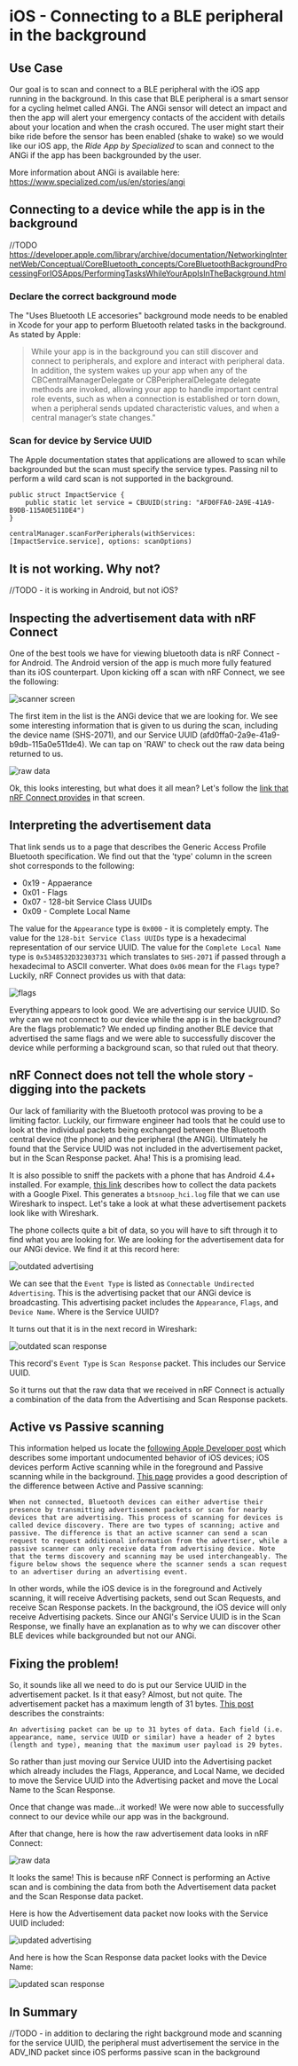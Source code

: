 # iOS - Connecting to a BLE peripheral in the background

## Use Case
Our goal is to scan and connect to a BLE peripheral with the iOS app running in the background.  In this case that BLE peripheral is a smart sensor for a cycling helmet called ANGi.  The ANGi sensor will detect an impact and then the app will alert your emergency contacts of the accident with details about your location and when the crash occured.  The user might start their bike ride before the sensor has been enabled (shake to wake) so we would like our iOS app, the *Ride App by Specialized* to scan and connect to the ANGi if the app has been backgrounded by the user.

More information about ANGi is available here:
https://www.specialized.com/us/en/stories/angi

## Connecting to a device while the app is in the background
//TODO
https://developer.apple.com/library/archive/documentation/NetworkingInternetWeb/Conceptual/CoreBluetooth_concepts/CoreBluetoothBackgroundProcessingForIOSApps/PerformingTasksWhileYourAppIsInTheBackground.html

### Declare the correct background mode
The "Uses Bluetooth LE accesories" background mode needs to be enabled in Xcode for your app to perform Bluetooth related tasks in the background.
As stated by Apple:

> While your app is in the background you can still discover and connect to peripherals, and explore and interact with 
> peripheral data. In addition, the system wakes up your app when any of the CBCentralManagerDelegate or CBPeripheralDelegate 
> delegate methods are invoked, allowing your app to handle important central role events, such as when a connection is
> established or torn down, when a peripheral sends updated characteristic values, and when a central manager’s state changes."


### Scan for device by Service UUID

The Apple documentation states that applications are allowed to scan while backgrounded but the scan must specify the service types.  Passing nil to perform a wild card scan is not supported in the background.

```
public struct ImpactService {
    public static let service = CBUUID(string: "AFD0FFA0-2A9E-41A9-B9DB-115A0E511DE4")
}

centralManager.scanForPeripherals(withServices: [ImpactService.service], options: scanOptions)
```
   

## It is not working.  Why not?

//TODO - it is working in Android, but not iOS?

## Inspecting the advertisement data with nRF Connect

One of the best tools we have for viewing bluetooth data is nRF Connect - for Android. The Android version of the app is much more fully featured than its iOS counterpart. Upon kicking off a scan with nRF Connect, we see the following:

![scanner screen](./scanner.png)

The first item in the list is the ANGi device that we are looking for. We see some interesting information that is given to us during the scan, including the device name (SHS-2071), and our Service UUID (afd0ffa0-2a9e-41a9-b9db-115a0e511de4). We can tap on 'RAW' to check out the raw data being returned to us.

![raw data](./raw_data.png)

Ok, this looks interesting, but what does it all mean? Let's follow the [link that nRF Connect provides](https://www.bluetooth.com/specifications/assigned-numbers/generic-access-profile/) in that screen.

## Interpreting the advertisement data

That link sends us to a page that describes the Generic Access Profile Bluetooth specification. We find out that the 'type' column in the screen shot corresponds to the following:

- 0x19 - Appaerance
- 0x01 - Flags
- 0x07 - 128-bit Service Class UUIDs
- 0x09 - Complete Local Name

The value for the `Appearance` type is `0x000` - it is completely empty. The value for the `128-bit Service Class UUIDs` type is a hexadecimal representation of our service UUID. The value for the `Complete Local Name` type is `0x5348532D32303731` which translates to `SHS-2071` if passed through a hexadecimal to ASCII converter. What does `0x06` mean for the `Flags` type? Luckily, nRF Connect provides us with that data:

![flags](./flags.png)

Everything appears to look good. We are advertising our service UUID. So why can we not connect to our device while the app is in the background? Are the flags problematic? We ended up finding another BLE device that advertised the same flags and we were able to successfully discover the device while performing a background scan, so that ruled out that theory.

## nRF Connect does not tell the whole story - digging into the packets

Our lack of familiarity with the Bluetooth protocol was proving to be a limiting factor. Luckily, our firmware engineer had tools that he could use to look at the individual packets being exchanged between the Bluetooth central device (the phone) and the peripheral (the ANGi).  Ultimately he found that the Service UUID was not included in the advertisement packet, but in the Scan Response packet. Aha! This is a promising lead.

It is also possible to sniff the packets with a phone that has Android 4.4+ installed. For example, [this link](https://stackoverflow.com/questions/49287985/bluetooth-hci-snoop-log-not-generated-pixel-2/49287986) describes how to collect the data packets with a Google Pixel. This generates a `btsnoop_hci.log` file that we can use Wireshark to inspect. Let's take a look at what these advertisement packets look like with Wireshark.

The phone collects quite a bit of data, so you will have to sift through it to find what you are looking for. We are looking for the advertisement data for our ANGi device. We find it at this record here:

![outdated advertising](./outdated_advertising.png)

We can see that the `Event Type` is listed as `Connectable Undirected Advertising`. This is the advertising packet that our ANGi device is broadcasting. This advertising packet includes the `Appearance`, `Flags`, and `Device Name`. Where is the Service UUID?

It turns out that it is in the next record in Wireshark:

![outdated scan response](./outdated_scan_response.png)

This record's `Event Type` is `Scan Response` packet. This includes our Service UUID.

So it turns out that the raw data that we received in nRF Connect is actually a combination of the data from the Advertising and Scan Response packets.

## Active vs Passive scanning

This information helped us locate the [following Apple Developer post](https://forums.developer.apple.com/message/189093#189093) which describes some important undocumented behavior of iOS devices; iOS devices perform Active scanning while in the foreground and Passive scanning while in the background. [This page](http://dev.ti.com/tirex/content/simplelink_academy_cc2640r2sdk_1_12_01_16/modules/ble_scan_adv_basic/ble_scan_adv_basic.html) provides a good description of the difference between Active and Passive scanning:

```
When not connected, Bluetooth devices can either advertise their presence by transmitting advertisement packets or scan for nearby devices that are advertising. This process of scanning for devices is called device discovery. There are two types of scanning; active and passive. The difference is that an active scanner can send a scan request to request additional information from the advertiser, while a passive scanner can only receive data from advertising device. Note that the terms discovery and scanning may be used interchangeably. The figure below shows the sequence where the scanner sends a scan request to an advertiser during an advertising event.
```

In other words, while the iOS device is in the foreground and Actively scanning, it will receive Advertising packets, send out Scan Requests, and receive Scan Response packets. In the background, the iOS device will only receive Advertising packets. Since our ANGI's Service UUID is in the Scan Response, we finally have an explanation as to why we can discover other BLE devices while backgrounded but not our ANGi.

## Fixing the problem!

So, it sounds like all we need to do is put our Service UUID in the advertisement packet. Is it that easy? Almost, but not quite. The advertisement packet has a maximum length of 31 bytes. [This post](https://devzone.nordicsemi.com/f/nordic-q-a/14/what-s-the-maximum-size-for-an-advertisement-package) describes the constraints:

```
An advertising packet can be up to 31 bytes of data. Each field (i.e. appearance, name, service UUID or similar) have a header of 2 bytes (length and type), meaning that the maximum user payload is 29 bytes.
```

So rather than just moving our Service UUID into the Advertising packet which already includes the Flags, Apperance, and Local Name, we decided to move the Service UUID into the Advertising packet and move the Local Name to the Scan Response.

Once that change was made...it worked! We were now able to successfully connect to our device while our app was in the background.

After that change, here is how the raw advertisement data looks in nRF Connect:

![raw data](./raw_data.png)

It looks the same! This is because nRF Connect is performing an Active scan and is combining the data from both the Advertisement data packet and the Scan Response data packet. 

Here is how the Advertisement data packet now looks with the Service UUID included:

![updated advertising](./updated_advertising.png)

And here is how the Scan Response data packet looks with the Device Name:

![updated scan response](./updated_scan_response.png)

## In Summary

//TODO - in addition to declaring the right background mode and scanning for the service UUID, the peripheral must advertisement the service in the ADV_IND packet since iOS performs passive scan in the background


